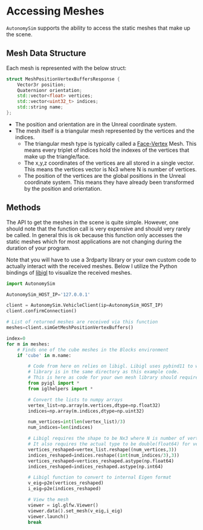 # Accessing Meshes

`AutonomySim` supports the ability to access the static meshes that make up the scene.

## Mesh Data Structure

Each mesh is represented with the below struct:

```cpp
struct MeshPositionVertexBuffersResponse {
	Vector3r position;
	Quaternionr orientation;
	std::vector<float> vertices;
	std::vector<uint32_t> indices;
	std::string name;
};
```

* The position and orientation are in the Unreal coordinate system.
* The mesh itself is a triangular mesh represented by the vertices and the indices.
  * The triangular mesh type is typically called a [Face-Vertex](https://en.wikipedia.org/wiki/Polygon_mesh#Face-vertex_meshes) Mesh. This means every triplet of indices hold the indexes of the vertices that make up the triangle/face.
  * The x,y,z coordinates of the vertices are all stored in a single vector. This means the vertices vector is Nx3 where N is number of vertices. 
  * The position of the vertices are the global positions in the Unreal coordinate system. This means they have already been transformed by the position and orientation.

## Methods

The API to get the meshes in the scene is quite simple. However, one should note that the function call is very expensive and should very rarely be called. In general this is ok because this function only accesses the static meshes which for most applications are not changing during the duration of your program.

Note that you will have to use a 3rdparty library or your own custom code to actually interact with the received meshes. Below I utilize the Python bindings of [libigl](https://github.com/libigl/libigl) to visualize the received meshes.

```python
import AutonomySim

AutonomySim_HOST_IP='127.0.0.1'

client = AutonomySim.VehicleClient(ip=AutonomySim_HOST_IP)
client.confirmConnection()

# List of returned meshes are received via this function
meshes=client.simGetMeshPositionVertexBuffers()

index=0
for m in meshes:
    # Finds one of the cube meshes in the Blocks environment
    if 'cube' in m.name:

        # Code from here on relies on libigl. Libigl uses pybind11 to wrap C++ code. So here the built pyigl.so
        # library is in the same directory as this example code.
        # This is here as code for your own mesh library should require something similar
        from pyigl import *
        from iglhelpers import *

        # Convert the lists to numpy arrays
        vertex_list=np.array(m.vertices,dtype=np.float32)
        indices=np.array(m.indices,dtype=np.uint32)

        num_vertices=int(len(vertex_list)/3)
        num_indices=len(indices)

        # Libigl requires the shape to be Nx3 where N is number of vertices or indices
        # It also requires the actual type to be double(float64) for vertices and int64 for the triangles/indices
        vertices_reshaped=vertex_list.reshape((num_vertices,3))
        indices_reshaped=indices.reshape((int(num_indices/3),3))
        vertices_reshaped=vertices_reshaped.astype(np.float64)
        indices_reshaped=indices_reshaped.astype(np.int64)

        # Libigl function to convert to internal Eigen format
        v_eig=p2e(vertices_reshaped)
        i_eig=p2e(indices_reshaped)

        # View the mesh
        viewer = igl.glfw.Viewer()
        viewer.data().set_mesh(v_eig,i_eig)
        viewer.launch()
        break
```
